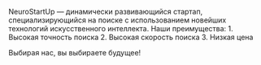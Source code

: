 NeuroStartUp — динамически развивающийся стартап, специализирующийся на поиске с использованием новейших технологий искусственного интеллекта. Наши преимущества:
    1. Высокая точность поиска
    2. Высокая скорость поиска
    3. Низкая цена

Выбирая нас, вы выбираете будущее!